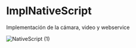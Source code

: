 # ImplNativeScript
Implementación de la cámara, video y webservice

![NativeScript (1)](https://user-images.githubusercontent.com/55968997/82125770-d476b400-976d-11ea-94bf-5184a00c0193.jpeg)


